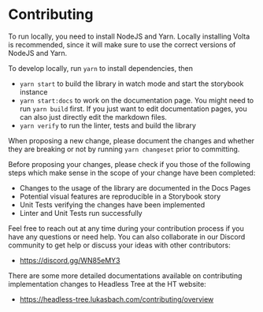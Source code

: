 # Contributing

To run locally, you need to install NodeJS and Yarn. Locally installing
Volta is recommended, since it will make sure to use the correct versions
of NodeJS and Yarn.

To develop locally, run ``yarn`` to install dependencies, then

- ``yarn start`` to build the library in watch mode and start the storybook instance
- ``yarn start:docs`` to work on the documentation page. You might need to run
  ``yarn build`` first. If you just want to edit documentation pages, you can also
  just directly edit the markdown files.
- ``yarn verify`` to run the linter, tests and build the library

When proposing a new change, please document the changes and whether
they are breaking or not by running ``yarn changeset`` prior to committing.

Before proposing your changes, please check if you those of the following steps
which make sense in the scope of your change have been completed:

- Changes to the usage of the library are documented in the Docs Pages
- Potential visual features are reproducible in a Storybook story
- Unit Tests verifying the changes have been implemented
- Linter and Unit Tests run successfully

Feel free to reach out at any time during your contribution process if you 
have any questions or need help. You can also collaborate in our Discord
community to get help or discuss your ideas with other contributors:
- https://discord.gg/WN85eMY3

There are some more detailed documentations available on contributing implementation
changes to Headless Tree at the HT website: 
- https://headless-tree.lukasbach.com/contributing/overview
